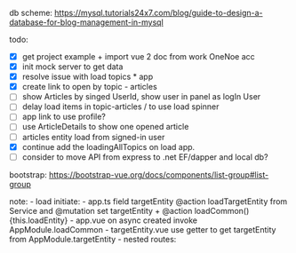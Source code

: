 db scheme: https://mysql.tutorials24x7.com/blog/guide-to-design-a-database-for-blog-management-in-mysql 


todo:
 - [x] get project example + import vue 2 doc from work OneNoe acc
 - [x] init mock server to get data
 - [x] resolve issue with load topics * app
 - [x] create link to open by topic - articles
 - [ ] show Articles by singed UserId, show user in panel as logIn User
 - [ ] delay load items in topic-articles / to use load spinner
 - [ ] app link to use profile?
 - [ ] use ArticleDetails to show one opened article
 - [ ] articles entity load from signed-in user
 - [x] continue add the loadingAllTopics on load app.
 - [ ] consider to move API from express to .net EF/dapper and local db?

bootstrap:
    https://bootstrap-vue.org/docs/components/list-group#list-group

 note: 
    - load initiate: 
        - app.ts 
            field targetEntity
            @action loadTargetEntity from Service and @mutation set targetEntity + @action loadCommon(){this.loadEntity}
        - app.vue
            on async created invoke AppModule.loadCommon
        - targetEntity.vue
            use getter to get targetEntity from AppModule.targetEntity
    - nested routes:



